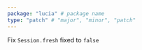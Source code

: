 ```yaml
---
package: "lucia" # package name
type: "patch" # "major", "minor", "patch"
---
```


Fix `Session.fresh` fixed to `false`